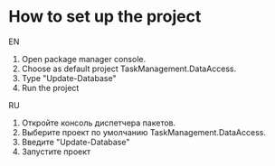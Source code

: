 # How to set up the project
EN
1. Open package manager console.
2. Choose as default project TaskManagement.DataAccess.
3. Type "Update-Database"
4. Run the project

RU
1. Откройте консоль диспетчера пакетов.
2. Выберите проект по умолчанию TaskManagement.DataAccess.
3. Введите "Update-Database"
4. Запустите проект